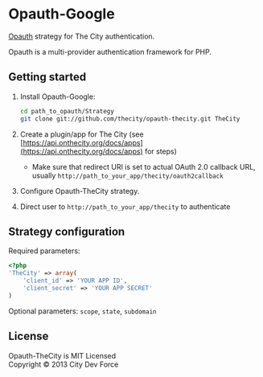 Opauth-Google
=============
[Opauth][1] strategy for The City authentication.

Opauth is a multi-provider authentication framework for PHP.

Getting started
----------------
1. Install Opauth-Google:
   ```bash
   cd path_to_opauth/Strategy
   git clone git://github.com/thecity/opauth-thecity.git TheCity
   ```

2. Create a plugin/app for The City (see [https://api.onthecity.org/docs/apps](https://api.onthecity.org/docs/apps) for steps)
   - Make sure that redirect URI is set to actual OAuth 2.0 callback URL, usually `http://path_to_your_app/thecity/oauth2callback`

   
3. Configure Opauth-TheCity strategy.

4. Direct user to `http://path_to_your_app/thecity` to authenticate


Strategy configuration
----------------------

Required parameters:

```php
<?php
'TheCity' => array(
	'client_id' => 'YOUR APP ID',
	'client_secret' => 'YOUR APP SECRET'
)
```

Optional parameters:
`scope`, `state`, `subdomain`

License
---------
Opauth-TheCity is MIT Licensed  
Copyright © 2013 City Dev Force

[1]: https://github.com/uzyn/opauth